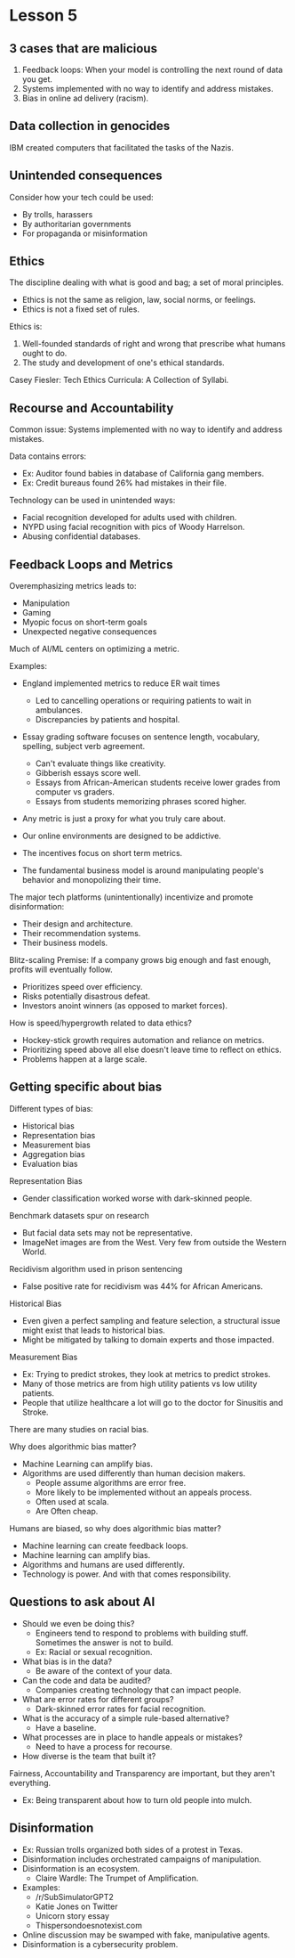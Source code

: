 # Lesson 5

## 3 cases that are malicious

1. Feedback loops: When your model is controlling the next round of data you get.
2. Systems implemented with no way to identify and address mistakes.
3. Bias in online ad delivery (racism).

## Data collection in genocides

IBM created computers that facilitated the tasks of the Nazis.

## Unintended consequences

Consider how your tech could be used:
* By trolls, harassers
* By authoritarian governments
* For propaganda or misinformation

## Ethics

The discipline dealing with what is good and bag; a set of moral principles.
* Ethics is not the same as religion, law, social norms, or feelings.
* Ethics is not a fixed set of rules.

Ethics is:
1. Well-founded standards of right and wrong that prescribe what humans ought to do.
2. The study and development of one's ethical standards.

Casey Fiesler: Tech Ethics Curricula: A Collection of Syllabi.

## Recourse and Accountability

Common issue: Systems implemented with no way to identify and address mistakes.

Data contains errors:  
* Ex: Auditor found babies in database of California gang members.
* Ex: Credit bureaus found 26% had mistakes in their file.

Technology can be used in unintended ways:
* Facial recognition developed for adults used with children.
* NYPD using facial recognition with pics of Woody Harrelson.
* Abusing confidential databases.

## Feedback Loops and Metrics

Overemphasizing metrics leads to:
* Manipulation
* Gaming
* Myopic focus on short-term goals
* Unexpected negative consequences

Much of AI/ML centers on optimizing a metric.

Examples:  
* England implemented metrics to reduce ER wait times
  * Led to cancelling operations or requiring patients to wait in ambulances.
  * Discrepancies by patients and hospital.
* Essay grading software focuses on sentence length, vocabulary, spelling, subject verb agreement.
  * Can't evaluate things like creativity.
  * Gibberish essays score well.
  * Essays from African-American students receive lower grades from computer vs graders.
  * Essays from students memorizing phrases scored higher.

* Any metric is just a proxy for what you truly care about.  
* Our online environments are designed to be addictive.
* The incentives focus on short term metrics.
* The fundamental business model is around manipulating people's behavior and monopolizing their time.

The major tech platforms (unintentionally) incentivize and promote disinformation:  
* Their design and architecture.
* Their recommendation systems.
* Their business models.

Blitz-scaling Premise: If a company grows big enough and fast enough, profits will eventually follow.  
* Prioritizes speed over efficiency.
* Risks potentially disastrous defeat.
* Investors anoint winners (as opposed to market forces).

How is speed/hypergrowth related to data ethics?
* Hockey-stick growth requires automation and reliance on metrics.
* Prioritizing speed above all else doesn't leave time to reflect on ethics.
* Problems happen at a large scale.

## Getting specific about bias

Different types of bias:
* Historical bias
* Representation bias
* Measurement bias
* Aggregation bias
* Evaluation bias

Representation Bias
* Gender classification worked worse with dark-skinned people.

Benchmark datasets spur on research
* But facial data sets may not be representative.
* ImageNet images are from the West. Very few from outside the Western World.

Recidivism algorithm used in prison sentencing
* False positive rate for recidivism was 44% for African Americans. 

Historical Bias
* Even given a perfect sampling and feature selection, a structural issue might exist that leads to historical bias.
* Might be mitigated by talking to domain experts and those impacted.

Measurement Bias
* Ex: Trying to predict strokes, they look at metrics to predict strokes.
* Many of those metrics are from high utility patients vs low utility patients.
* People that utilize healthcare a lot will go to the doctor for Sinusitis and Stroke.

There are many studies on racial bias.

Why does algorithmic bias matter?
* Machine Learning can amplify bias.
* Algorithms are used differently than human decision makers.
  * People assume algorithms are error free.
  * More likely to be implemented without an appeals process.
  * Often used at scala.
  * Are Often cheap.

Humans are biased, so why does algorithmic bias matter?
* Machine learning can create feedback loops.
* Machine learning can amplify bias.
* Algorithms and humans are used differently.
* Technology is power. And with that comes responsibility.

## Questions to ask about AI

* Should we even be doing this?
  * Engineers tend to respond to problems with building stuff. Sometimes the answer is not to build.
  * Ex: Racial or sexual recognition.
* What bias is in the data?
  * Be aware of the context of your data.
* Can the code and data be audited?
  * Companies creating technology that can impact people.
* What are error rates for different groups?
  * Dark-skinned error rates for facial recognition.
* What is the accuracy of a simple rule-based alternative?
  * Have a baseline.
* What processes are in place to handle appeals or mistakes?
  * Need to have a process for recourse.
* How diverse is the team that built it?

Fairness, Accountability and Transparency are important, but they aren't everything.
* Ex: Being transparent about how to turn old people into mulch.

## Disinformation

* Ex: Russian trolls organized both sides of a protest in Texas.
* Disinformation includes orchestrated campaigns of manipulation. 
* Disinformation is an ecosystem. 
  * Claire Wardle: The Trumpet of Amplification. 
* Examples:
  * /r/SubSimulatorGPT2 
  * Katie Jones on Twitter 
  * Unicorn story essay 
  * Thispersondoesnotexist.com 
* Online discussion may be swamped with fake, manipulative agents. 
* Disinformation is a cybersecurity problem.
